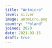 ```yaml
---
title: "Antmicro"
level: silver
image: antmicro.png
country: "Poland"
joined: 2020
date: 2021-03-15
draft: true
---
```

